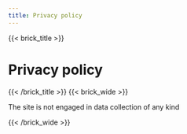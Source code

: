 ```yaml
---
title: Privacy policy
---
```

{{< brick_title >}}

# Privacy policy


{{< /brick_title >}}
{{< brick_wide >}}

The site is not engaged in data collection of any kind 


{{< /brick_wide >}}